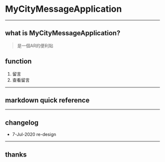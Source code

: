 # MyCityMessageApplication
----
## what is MyCityMessageApplication?

> 是一個AR的便利貼

## function
1. 留言
2. 查看留言

----
## markdown quick reference

----
## changelog
* 7-Jul-2020 re-design
----
## thanks

